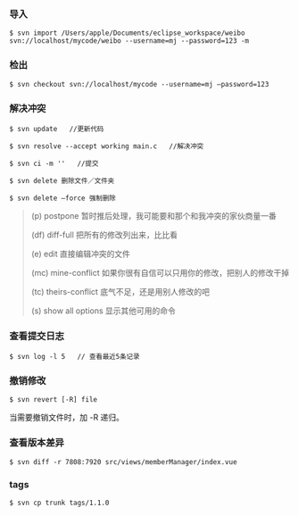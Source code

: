 ### 导入

```shell
$ svn import /Users/apple/Documents/eclipse_workspace/weibo svn://localhost/mycode/weibo --username=mj --password=123 -m
```

### 检出

```shell
$ svn checkout svn://localhost/mycode --username=mj —password=123
```

### 解决冲突

```shell
$ svn update   //更新代码

$ svn resolve --accept working main.c   //解决冲突

$ svn ci -m ''   //提交

$ svn delete 删除文件／文件夹

$ svn delete —force 强制删除
```
>  (p) postpone 暂时推后处理，我可能要和那个和我冲突的家伙商量一番 
>
>  (df) diff-full 把所有的修改列出来，比比看 
>
>  (e) edit 直接编辑冲突的文件 
>
>  (mc) mine-conflict 如果你很有自信可以只用你的修改，把别人的修改干掉 
>
>  (tc) theirs-conflict 底气不足，还是用别人修改的吧 
>
>  (s) show all options 显示其他可用的命令

### 查看提交日志

```shell
$ svn log -l 5   // 查看最近5条记录
```

### 撤销修改

```shell
$ svn revert [-R] file
```

当需要撤销文件时，加 -R 递归。

### 查看版本差异

```shell
$ svn diff -r 7808:7920 src/views/memberManager/index.vue
```

### tags

```shell
$ svn cp trunk tags/1.1.0
```

